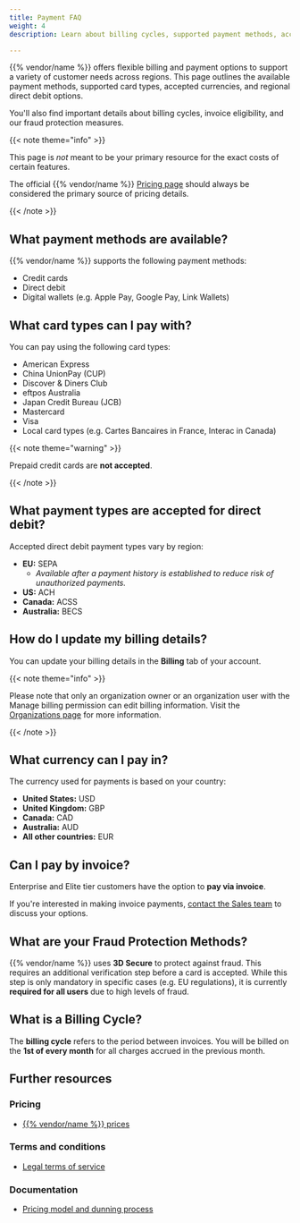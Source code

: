 ```yaml
---
title: Payment FAQ
weight: 4
description: Learn about billing cycles, supported payment methods, accepted currencies, and fraud protection on {{% vendor/name %}}.

---
```


{{% vendor/name %}} offers flexible billing and payment options to support a variety of customer needs across regions. This page outlines the available payment methods, supported card types, accepted currencies, and regional direct debit options. 

You'll also find important details about billing cycles, invoice eligibility, and our fraud protection measures.

{{< note theme="info" >}}

This page is _not_ meant to be your primary resource for the exact costs of certain features.

The official {{% vendor/name %}} [Pricing page](https://upsun.com/fixed-pricing/) should always be considered the primary source of pricing details.

{{< /note >}}

## What payment methods are available?

{{% vendor/name %}} supports the following payment methods:

- Credit cards
- Direct debit
- Digital wallets (e.g. Apple Pay, Google Pay, Link Wallets)

## What card types can I pay with?

You can pay using the following card types:

- American Express  
- China UnionPay (CUP)  
- Discover & Diners Club  
- eftpos Australia  
- Japan Credit Bureau (JCB)  
- Mastercard  
- Visa  
- Local card types (e.g. Cartes Bancaires in France, Interac in Canada)

{{< note theme="warning" >}}

Prepaid credit cards are **not accepted**.

{{< /note >}}

## What payment types are accepted for direct debit?

Accepted direct debit payment types vary by region:

- **EU:** SEPA  
  - _Available after a payment history is established to reduce risk of unauthorized payments._
- **US:** ACH  
- **Canada:** ACSS  
- **Australia:** BECS

## How do I update my billing details?

You can update your billing details in the **Billing** tab of your account.

{{< note theme="info" >}}

Please note that only an organization owner or an organization user with the Manage billing permission can edit billing information. Visit the [Organizations page](/administration/organizations) for more information.

{{< /note >}}

## What currency can I pay in?

The currency used for payments is based on your country:

- **United States:** USD  
- **United Kingdom:** GBP  
- **Canada:** CAD  
- **Australia:** AUD  
- **All other countries:** EUR

## Can I pay by invoice?

Enterprise and Elite tier customers have the option to **pay via invoice**.

If you're interested in making invoice payments, [contact the Sales team](https://upsun.com/contact-us/) to discuss your options.

## What are your Fraud Protection Methods?

{{% vendor/name %}} uses **3D Secure** to protect against fraud. This requires an additional verification step before a card is accepted. While this step is only mandatory in specific cases (e.g. EU regulations), it is currently **required for all users** due to high levels of fraud.

## What is a Billing Cycle?

The **billing cycle** refers to the period between invoices. You will be billed on the **1st of every month** for all charges accrued in the previous month.

## Further resources

### Pricing
- [{{% vendor/name %}} prices](https://upsun.com/fixed-pricing/)

### Terms and conditions
- [Legal terms of service](https://upsun.com/trust-center/legal/tos/)

### Documentation

- [Pricing model and dunning process](/administration/pricing)






